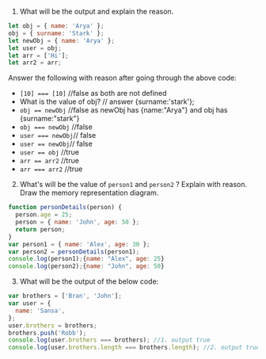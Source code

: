 1. What will be the output and explain the reason.

```js
let obj = { name: 'Arya' };
obj = { surname: 'Stark' };
let newObj = { name: 'Arya' };
let user = obj;
let arr = ['Hi'];
let arr2 = arr;
```

Answer the following with reason after going through the above code:

- `[10] === [10]`  //false as both are not defined
- What is the value of obj? // answer {surname:'stark'};
- `obj == newObj`  //false as newObj has {name:"Arya"} and obj has {surname:"stark"}
- `obj === newObj` //false
- `user === newObj`// false
- `user == newObj`// false
- `user == obj` //true
- `arr == arr2` //true
- `arr === arr2` //true

2. What's will be the value of `person1` and `person2` ? Explain with reason. Draw the memory representation diagram.

<!-- To add this image here use ![name](./hello.jpg) -->

```js
function personDetails(person) {
  person.age = 25;
  person = { name: 'John', age: 50 };
  return person;
}
var person1 = { name: 'Alex', age: 30 };
var person2 = personDetails(person1);
console.log(person1);{name: "Alex", age: 25}
console.log(person2);{name: "John", age: 50}
```

3. What will be the output of the below code:

```js
var brothers = ['Bran', 'John'];
var user = {
  name: 'Sansa',
};
user.brothers = brothers;
brothers.push('Robb');
console.log(user.brothers === brothers); //1. output true
console.log(user.brothers.length === brothers.length); //2. output true
```
